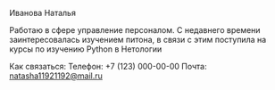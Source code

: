 Иванова Наталья

Работаю в сфере управление персоналом. С недавнего времени заинтересовалась изучением питона, в связи с этим поступила на курсы по изучению Python в Нетологии


Как связаться:
Телефон: +7 (123) 000-00-00
Почта: natasha11921192@mail.ru
